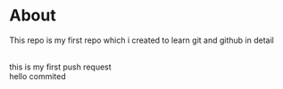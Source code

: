 # About
This repo is my first repo which i created to learn git and github in detail 

<br>
this is my first push request

<br>
hello commited

